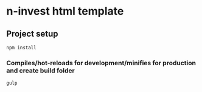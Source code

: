 # n-invest html template

## Project setup
```
npm install
```

### Compiles/hot-reloads for development/minifies for production and create build folder
```
gulp
```
